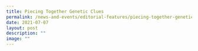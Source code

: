 ```yaml
---
title: Piecing Together Genetic Clues
permalink: /news-and-events/editorial-features/piecing-together-genetic-clues/
date: 2021-07-07
layout: post
description: ""
image: ""
---
```

